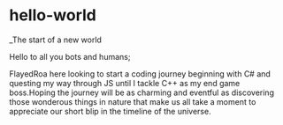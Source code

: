 # hello-world
_The start of a new world

Hello to all you bots and humans;

FlayedRoa here looking to start a coding journey beginning with C# and questing my way through JS until I tackle C++ as my end game boss.Hoping the journey will be as charming and eventful as discovering those wonderous things in nature that make us all take a moment to appreciate our short blip in the timeline of the universe.

